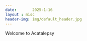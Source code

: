 ```yaml
---
date:       2025-1-16
layout : misc
header-img: img/default_header.jpg
---
```


Welcome to Acatalepsy